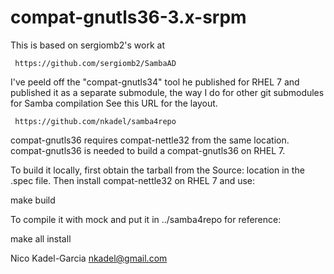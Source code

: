 compat-gnutls36-3.x-srpm
========================

This is based on sergiomb2's work at

     https://github.com/sergiomb2/SambaAD

I've peeld off the "compat-gnutls34" tool he published for RHEL 7
and published it as a separate submodule, the way I do for other git submodules
for Samba compilation See this URL for the layout.

     https://github.com/nkadel/samba4repo

compat-gnutls36 requires compat-nettle32 from the same location.
compat-gnutls36 is needed to build a compat-gnutls36 on RHEL 7.

To build it locally, first obtain the tarball from the Source:
location in the .spec file. Then install compat-nettle32 on RHEL 7 and
use:

   make build

To compile it with mock and put it in ../samba4repo for reference:

   make all install

Nico Kadel-Garcia <nkadel@gmail.com>

